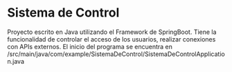 # Sistema de Control

Proyecto escrito en Java utilizando el Framework de SpringBoot. Tiene la funcionalidad de controlar el acceso de los usuarios, realizar conexiones con APIs externos. El inicio del programa se encuentra en /src/main/java/com/example/SistemaDeControl/SistemaDeControlApplication.java

